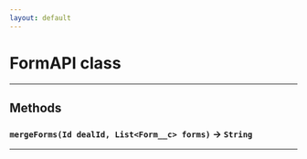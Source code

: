 ```yaml
---
layout: default
---
```

# FormAPI class
---
## Methods
### `mergeForms(Id dealId, List<Form__c> forms)` → `String`
---
